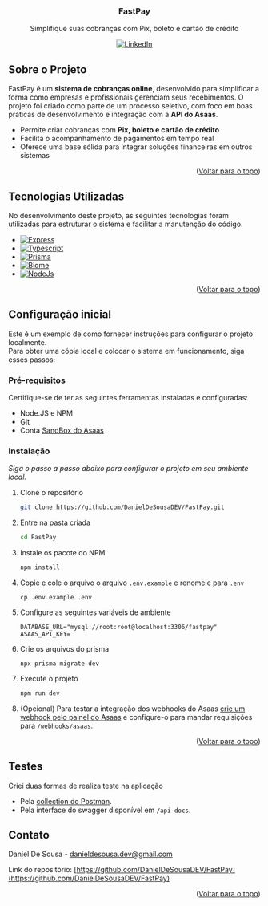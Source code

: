 <!-- Improved compatibility of back to top link: See: https://github.com/othneildrew/Best-README-Template/pull/73 -->
<a id="readme-top"></a>
<!--
*** Thanks for checking out the Best-README-Template. If you have a suggestion
*** that would make this better, please fork the repo and create a pull request
*** or simply open an issue with the tag "enhancement".
*** Don't forget to give the project a star!
*** Thanks again! Now go create something AMAZING! :D
-->






<!-- PROJECT LOGO -->
<div align="center">

  <h3 align="center">FastPay</h3>

  <p align="center">
    Simplifique suas cobranças com Pix, boleto e cartão de crédito
  </p>
</div>

<div align="center">

<!-- PROJECT SHIELDS -->
<!--
*** I'm using markdown "reference style" links for readability.
*** Reference links are enclosed in brackets [ ] instead of parentheses ( ).
*** See the bottom of this document for the declaration of the reference variables
*** for contributors-url, forks-url, etc. This is an optional, concise syntax you may use.
*** https://www.markdownguide.org/basic-syntax/#reference-style-links
-->
[![LinkedIn][linkedin-shield]][linkedin-url]
</div>

<!-- ABOUT THE PROJECT -->
## Sobre o Projeto

<!-- [![Product Name Screen Shot][product-screenshot]](https://github.com/DanielDeSousaDEV/PayForge) -->

FastPay é um **sistema de cobranças online**, desenvolvido para simplificar a forma como empresas e profissionais gerenciam seus recebimentos. O projeto foi criado como parte de um processo seletivo, com foco em boas práticas de desenvolvimento e integração com a **API do Asaas**.

* Permite criar cobranças com **Pix, boleto e cartão de crédito**
* Facilita o acompanhamento de pagamentos em tempo real
* Oferece uma base sólida para integrar soluções financeiras em outros sistemas

<p align="right">(<a href="#readme-top">Voltar para o topo</a>)</p>



## Tecnologias Utilizadas

No desenvolvimento deste projeto, as seguintes tecnologias foram utilizadas para estruturar o sistema e facilitar a manutenção do código. 

* [![Express][Express.com]][Express-url]
* [![Typescript][Typescript.com]][TypeScript-url]
* [![Prisma][Prisma.com]][Prisma-url]
* [![Biome][Biome.com]][Biome-url]
* [![NodeJs][Node.js.com]][Node.js-url]

<p align="right">(<a href="#readme-top">Voltar para o topo</a>)</p>

## Configuração inicial

Este é um exemplo de como fornecer instruções para configurar o projeto localmente.  
Para obter uma cópia local e colocar o sistema em funcionamento, siga esses passos:

### Pré-requisitos

Certifique-se de ter as seguintes ferramentas instaladas e configuradas:
* Node.JS e NPM
* Git
* Conta [SandBox do Asaas](https://sandbox.asaas.com/)

### Instalação

_Siga o passo a passo abaixo para configurar o projeto em seu ambiente local._

1. Clone o repositório
      ```sh
      git clone https://github.com/DanielDeSousaDEV/FastPay.git
      ```
2. Entre na pasta criada
      ```sh
      cd FastPay
      ```
3. Instale os pacote do NPM
      ```sh
      npm install
      ```
4. Copie e cole o arquivo o arquivo `.env.example` e renomeie para `.env`
      ```
      cp .env.example .env
      ```
5. Configure as seguintes variáveis de ambiente
      ```
      DATABASE_URL="mysql://root:root@localhost:3306/fastpay"
      ASAAS_API_KEY=
      ```
6. Crie os arquivos do prisma
      ```
      npx prisma migrate dev
      ```
7.  Execute o projeto
      ```sh
      npm run dev
      ```
8.  (Opcional) Para testar a integração dos webhooks do Asaas [crie um webhook pelo painel do Asaas](https://docs.asaas.com/docs/criar-novo-webhook-pela-aplicacao-web) e configure-o para mandar requisições para `/webhooks/asaas`.

<p align="right">(<a href="#readme-top">Voltar para o topo</a>)</p>

## Testes
Criei duas formas de realiza teste na aplicação
* Pela [collection do Postman](https://drive.google.com/file/d/1PfCR8yYdcUBEDfBeZQoWhto2nzU0Y845/view?usp=sharing).
* Pela interface do swagger disponível em `/api-docs`.

<!-- CONTACT -->
## Contato

Daniel De Sousa - danieldesousa.dev@gmail.com

Link do repositório: [https://github.com/DanielDeSousaDEV/FastPay](https://github.com/DanielDeSousaDEV/FastPay)

<p align="right">(<a href="#readme-top">Voltar para o topo</a>)</p>


<!-- MARKDOWN LINKS & IMAGES -->
<!-- https://www.markdownguide.org/basic-syntax/#reference-style-links -->
[linkedin-shield]: https://img.shields.io/badge/-LinkedIn-black.svg?style=for-the-badge&logo=linkedin&colorB=555
[linkedin-url]: https://www.linkedin.com/in/daniel-de-sousa-257275314/
[Typescript.com]: https://img.shields.io/badge/Typescript-030712?style=for-the-badge&logo=typescript&logoColor=00bcff
[Typescript-url]: https://www.typescriptlang.org/
[Biome.com]: https://img.shields.io/badge/Biome-0F172A?style=for-the-badge&logo=biome&logoColor=60a5fa
[Biome-url]: https://biomejs.dev/pt-br/
[Zod.com]: https://img.shields.io/badge/Zod-0F172A?style=for-the-badge&logo=zod&logoColor=4090ff
[Zod-url]: https://zod.dev/
[Prisma.com]: https://img.shields.io/badge/Prisma-0a0a17?style=for-the-badge&logo=prisma&logoColor=white
[Prisma-url]: https://www.prisma.io/
[Node.js.com]: https://img.shields.io/badge/Node.js-339933?style=for-the-badge&logo=node.js&logoColor=white
[Node.js-url]: https://nodejs.org/
[Express.com]: https://img.shields.io/badge/Express-000000?style=for-the-badge&logo=express&logoColor=white
[Express-url]: https://expressjs.com/
